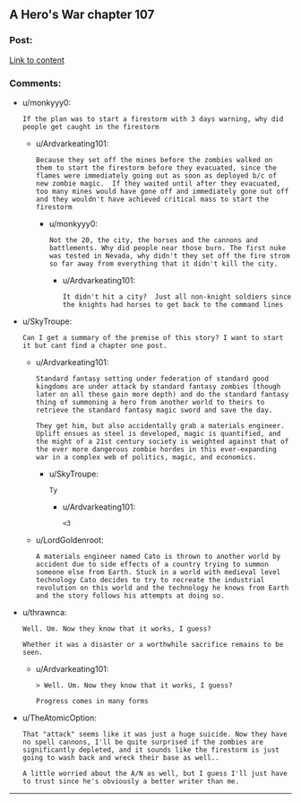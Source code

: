 ## A Hero's War chapter 107

### Post:

[Link to content](https://www.fictionpress.com/s/3238329/107/A-Hero-s-War)

### Comments:

- u/monkyyy0:
  ```
  If the plan was to start a firestorm with 3 days warning, why did people get caught in the firestorm
  ```

  - u/Ardvarkeating101:
    ```
    Because they set off the mines before the zombies walked on them to start the firestorm before they evacuated, since the flames were immediately going out as soon as deployed b/c of new zombie magic.  If they waited until after they evacuated, too many mines would have gone off and immediately gone out off and they wouldn't have achieved critical mass to start the firestorm
    ```

    - u/monkyyy0:
      ```
      Not the 20, the city, the horses and the cannons and battlements. Why did people near those burn. The first nuke was tested in Nevada, why didn't they set off the fire strom so far away from everything that it didn't kill the city.
      ```

      - u/Ardvarkeating101:
        ```
        It didn't hit a city?  Just all non-knight soldiers since the knights had horses to get back to the command lines
        ```

- u/SkyTroupe:
  ```
  Can I get a summary of the premise of this story? I want to start it but cant find a chapter one post.
  ```

  - u/Ardvarkeating101:
    ```
    Standard fantasy setting under federation of standard good kingdoms are under attack by standard fantasy zombies (though later on all these gain more depth) and do the standard fantasy thing of summoning a hero from another world to theirs to retrieve the standard fantasy magic sword and save the day.

    They get him, but also accidentally grab a materials engineer.  Uplift ensues as steel is developed, magic is quantified, and the might of a 21st century society is weighted against that of the ever more dangerous zombie hordes in this ever-expanding war in a complex web of politics, magic, and economics.
    ```

    - u/SkyTroupe:
      ```
      Ty
      ```

      - u/Ardvarkeating101:
        ```
        <3
        ```

  - u/LordGoldenroot:
    ```
    A materials engineer named Cato is thrown to another world by accident due to side effects of a country trying to summon someone else from Earth. Stuck in a world with medieval level technology Cato decides to try to recreate the industrial revolution on this world and the technology he knows from Earth and the story follows his attempts at doing so.
    ```

- u/thrawnca:
  ```
  Well. Um. Now they know that it works, I guess?

  Whether it was a disaster or a worthwhile sacrifice remains to be seen.
  ```

  - u/Ardvarkeating101:
    ```
    > Well. Um. Now they know that it works, I guess?

    Progress comes in many forms
    ```

- u/TheAtomicOption:
  ```
  That "attack" seems like it was just a huge suicide. Now they have no spell cannons, I'll be quite surprised if the zombies are significantly depleted, and it sounds like the firestorm is just going to wash back and wreck their base as well..

  A little worried about the A/N as well, but I guess I'll just have to trust since he's obviously a better writer than me.
  ```

---

